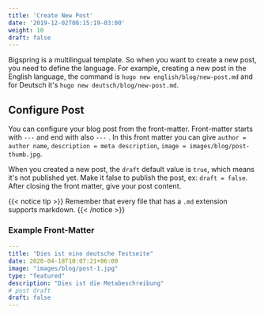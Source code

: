 ```yaml
---
title: 'Create New Post'
date: '2019-12-02T08:15:19-03:00'
weight: 10
draft: false
---
```


Bigspring is a multilingual template. So when you want to create a new post, you need to define the language. For example, creating a new post in the English language, the command is `hugo new english/blog/new-post.md` and for Deutsch it's `hugo new deutsch/blog/new-post.md`.

## Configure Post

You can configure your blog post from the front-matter. Front-matter starts with `---` and end with also `---` . In this front matter you can give `author = author name`, `description = meta description`, `image = images/blog/post-thumb.jpg`.

When you created a new post, the `draft` default value is `true`, which means it's not published yet. Make it false to publish the post, ex: `draft = false`.
After closing the front matter, give your post content. 

{{< notice tip >}}
Remember that every file that has a `.md` extension supports markdown.
{{< /notice >}}

### Example Front-Matter

```yml
---
title: "Dies ist eine deutsche Testseite"
date: 2020-04-18T10:07:21+06:00
image: "images/blog/post-1.jpg"
type: "featured"
description: "Dies ist die Metabeschreibung"
# post draft
draft: false
---
```